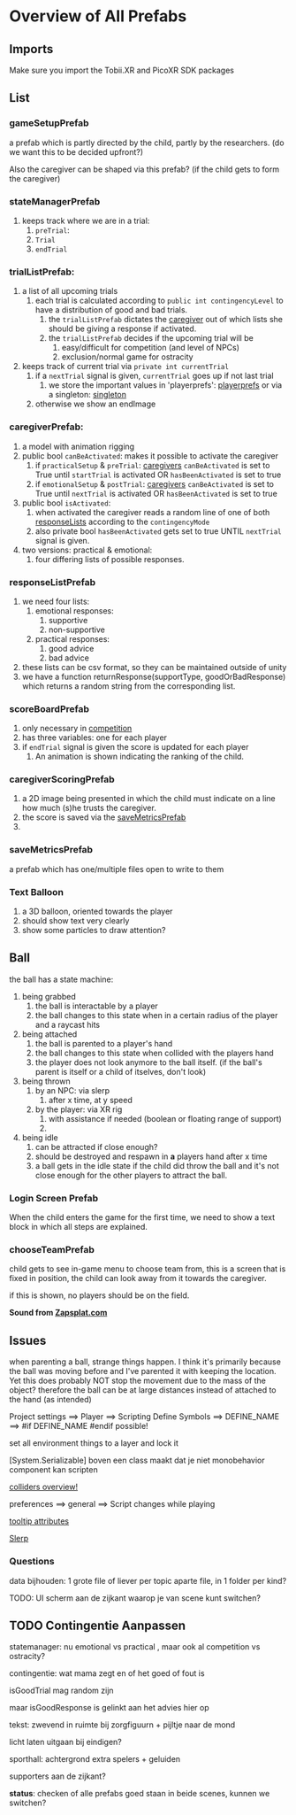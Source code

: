 # Overview of All Prefabs

## Imports

Make sure you import the Tobii.XR and PicoXR SDK packages

## List

### gameSetupPrefab

a prefab which is partly directed by the child, partly by the researchers. (do we want this to be decided upfront?)

Also the caregiver can be shaped via this prefab? (if the child gets to form the caregiver)

### stateManagerPrefab

1. keeps track where we are in a trial:
   1. `preTrial`:
   2. `Trial`
   3. `endTrial` 

### trialListPrefab:

1. a list of all upcoming trials
    1. each trial is calculated according to `public int contingencyLevel` to have a distribution of good and bad trials.
       1. the `trialListPrefab` dictates the [caregiver](#caregiverprefab) out of which lists she should be giving a response if activated.
       2. the `trialListPrefab` decides if the upcoming trial will be 
          1. easy/difficult for competition (and level of NPCs)
          2. exclusion/normal game for ostracity
2. keeps track of current trial via `private int currentTrial`
   1. if a `nextTrial` signal is given, `currentTrial` goes up if not last trial
      1. we store the important values in 'playerprefs': [playerprefs](https://docs.unity3d.com/ScriptReference/PlayerPrefs.html) or via a singleton: [singleton](https://stackoverflow.com/questions/67067412/unity-reset-score-to-0-on-replay)
   2. otherwise we show an endImage

### caregiverPrefab:

1. a model with animation rigging
2. public bool `canBeActivated`: makes it possible to activate the caregiver
   1. if `practicalSetup` & `preTrial`: [caregivers](#caregiverprefab) `canBeActivated` is set to True until `startTrial` is activated OR `hasBeenActivated` is set to true
   2. if `emotionalSetup` & `postTrial`: [caregivers](#caregiverprefab) `canBeActivated` is set to True until `nextTrial` is activated OR `hasBeenActivated` is set to true
4. public bool `isActivated`: 
   1. when activated the caregiver reads a random line of one of both [responseLists](#responselistprefab) according to the `contingencyMode`
   2. also private bool `hasBeenActivated` gets set to true UNTIL `nextTrial` signal is given.
5. two versions: practical & emotional:
   1. four differing lists of possible responses.
   

### responseListPrefab

1. we need four lists:
   1. emotional responses:
      1. supportive
      2. non-supportive
   2. practical responses:
      1. good advice
      2. bad advice
2. these lists can be csv format, so they can be maintained outside of unity
3. we have a function returnResponse(supportType, goodOrBadResponse) which returns a random string from the corresponding list.

### scoreBoardPrefab

1. only necessary in [competition](#competition)
2. has three variables: one for each player
3. if `endTrial` signal is given the score is updated for each player 
   1. An animation is shown indicating the ranking of the child.

### caregiverScoringPrefab

1. a 2D image being presented in which the child must indicate on a line how much (s)he trusts the caregiver.
2. the score is saved via the [saveMetricsPrefab](#saveMetricsPrefab)
3. 

### saveMetricsPrefab

a prefab which has one/multiple files open to write to them

### Text Balloon

1. a 3D balloon, oriented towards the player
2. should show text very clearly
3. show some particles to draw attention?

## Ball

the ball has a state machine:

1. being grabbed
	1. the ball is interactable by a player
	2. the ball changes to this state when in a certain radius of the player and a raycast hits 
2. being attached
	1. the ball is parented to a player's hand
	2. the ball changes to this state when collided with the players hand
	3. the player does not look anymore to the ball itself. (if the ball's parent is itself or a child of itselves, don't look)
3. being thrown
	1. by an NPC: via slerp
		1. after x time, at y speed
	2. by the player: via XR rig
		1. with assistance if needed (boolean or floating range of support)
		2. 
4. being idle
	1. can be attracted if close enough?
	2. should be destroyed and respawn in **a** players hand after x time
	3. a ball gets in the idle state if the child did throw the ball and it's not close enough for the other players to attract the ball.

### Login Screen Prefab

When the child enters the game for the first time, we need to show a text block in which all steps are explained.

### chooseTeamPrefab

child gets to see in-game menu to choose team from, this is a screen that is fixed in position, the child can look away from it towards the caregiver.

if this is shown, no players should be on the field.

**Sound from [Zapsplat.com](https://www.zapsplat.com)**

## Issues

when parenting a ball, strange things happen. I think it's primarily because the ball was moving before and I've parented it with keeping the location. Yet this does probably NOT stop the movement due to the mass of the object? therefore the ball can be at large distances instead of attached to the hand (as intended)

Project settings ==> Player ==> Scripting Define Symbols ==> DEFINE_NAME ==> #if DEFINE_NAME #endif possible!

set all environment things to a layer and lock it

[System.Serializable] boven een class maakt dat je niet monobehavior component kan scripten

[colliders overview!](https://docs.unity3d.com/Manual/CollidersOverview.html)

preferences ==> general ==> Script changes while playing

[tooltip attributes](https://docs.unity3d.com/ScriptReference/TooltipAttribute.html)


[Slerp](https://docs.unity3d.com/ScriptReference/Vector3.Slerp.html)

### Questions

data bijhouden: 1 grote file of liever per topic aparte file, in 1 folder per kind?

TODO: UI scherm aan de zijkant waarop je van scene kunt switchen?

## TODO Contingentie Aanpassen

statemanager: nu emotional vs practical , maar ook al competition vs ostracity?

contingentie: wat mama zegt en of het goed of fout is

isGoodTrial mag random zijn

maar isGoodResponse is gelinkt aan het advies hier op

tekst: zwevend in ruimte bij zorgfiguurn + pijltje naar de mond

licht laten uitgaan bij eindigen?

sporthall: achtergrond extra spelers + geluiden

supporters aan de zijkant?

**status**: checken of alle prefabs goed staan in beide scenes, kunnen we switchen?
